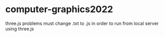 # computer-graphics2022
three.js problems 
must change .txt to .js in order to run from local server using three.js
